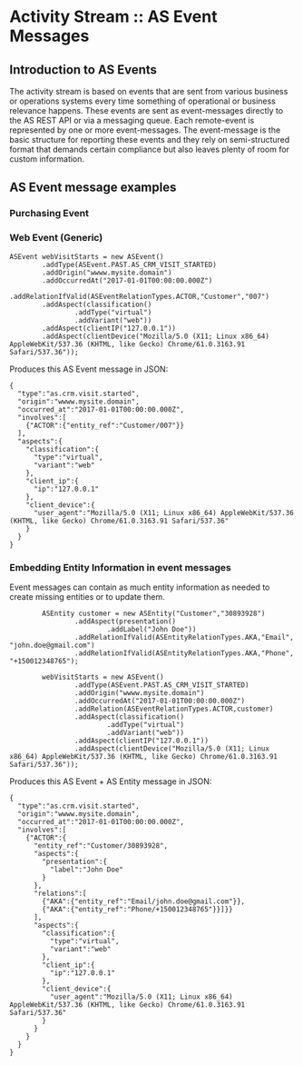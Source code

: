 # Activity Stream :: AS Event Messages

## Introduction to AS Events
The activity stream is based on events that are sent from various business or operations systems every time something of operational or business relevance happens. 
These events are sent as event-messages directly to the AS REST API or via a messaging queue. 
Each remote-event is represented by one or more event-messages. 
The event-message is the basic structure for reporting these events and they rely on semi-structured format that demands certain compliance but also leaves plenty of room for custom information.


## AS Event message examples

### Purchasing Event

### Web Event (Generic)
```
ASEvent webVisitStarts = new ASEvent()
        .addType(ASEvent.PAST.AS_CRM_VISIT_STARTED)
        .addOrigin("wwww.mysite.domain")
        .addOccurredAt("2017-01-01T00:00:00.000Z")
        .addRelationIfValid(ASEventRelationTypes.ACTOR,"Customer","007")
        .addAspect(classification()
                .addType("virtual")
                .addVariant("web"))
        .addAspect(clientIP("127.0.0.1"))
        .addAspect(clientDevice("Mozilla/5.0 (X11; Linux x86_64) AppleWebKit/537.36 (KHTML, like Gecko) Chrome/61.0.3163.91 Safari/537.36"));
```
Produces this AS Event message in JSON:
```
{
  "type":"as.crm.visit.started",
  "origin":"wwww.mysite.domain",
  "occurred_at":"2017-01-01T00:00:00.000Z",
  "involves":[
    {"ACTOR":{"entity_ref":"Customer/007"}}
  ],
  "aspects":{
    "classification":{
      "type":"virtual",
      "variant":"web"
    },
    "client_ip":{
      "ip":"127.0.0.1"
    },
    "client_device":{
      "user_agent":"Mozilla/5.0 (X11; Linux x86_64) AppleWebKit/537.36 (KHTML, like Gecko) Chrome/61.0.3163.91 Safari/537.36"
    }
  }
}

```
### Embedding Entity Information in event messages
Event messages can contain as much entity information as needed to create missing entities or to update them.
```
        ASEntity customer = new ASEntity("Customer","30893928")
                .addAspect(presentation()
                        .addLabel("John Doe"))
                .addRelationIfValid(ASEntityRelationTypes.AKA,"Email", "john.doe@gmail.com")
                .addRelationIfValid(ASEntityRelationTypes.AKA,"Phone", "+150012348765");

        webVisitStarts = new ASEvent()
                .addType(ASEvent.PAST.AS_CRM_VISIT_STARTED)
                .addOrigin("wwww.mysite.domain")
                .addOccurredAt("2017-01-01T00:00:00.000Z")
                .addRelation(ASEventRelationTypes.ACTOR,customer)
                .addAspect(classification()
                        .addType("virtual")
                        .addVariant("web"))
                .addAspect(clientIP("127.0.0.1"))
                .addAspect(clientDevice("Mozilla/5.0 (X11; Linux x86_64) AppleWebKit/537.36 (KHTML, like Gecko) Chrome/61.0.3163.91 Safari/537.36"));
```
Produces this AS Event + AS Entity message in JSON:
```
{
  "type":"as.crm.visit.started",
  "origin":"wwww.mysite.domain",
  "occurred_at":"2017-01-01T00:00:00.000Z",
  "involves":[
    {"ACTOR":{
      "entity_ref":"Customer/30893928",
      "aspects":{
        "presentation":{
          "label":"John Doe"
        }
      },
      "relations":[
        {"AKA":{"entity_ref":"Email/john.doe@gmail.com"}},
        {"AKA":{"entity_ref":"Phone/+150012348765"}}]}}
      ],
      "aspects":{
        "classification":{
          "type":"virtual",
          "variant":"web"
        },
        "client_ip":{
          "ip":"127.0.0.1"
        },
        "client_device":{
          "user_agent":"Mozilla/5.0 (X11; Linux x86_64) AppleWebKit/537.36 (KHTML, like Gecko) Chrome/61.0.3163.91 Safari/537.36"
        }
      }
    }
  }
}
```